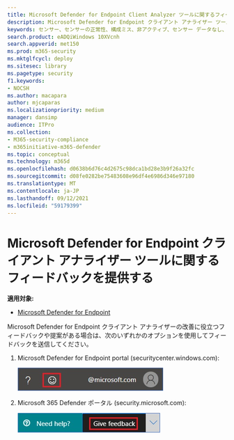 ```yaml
---
title: Microsoft Defender for Endpoint Client Analyzer ツールに関するフィードバックを提供する
description: Microsoft Defender for Endpoint クライアント アナライザー ツールに関するフィードバックを提供する
keywords: センサー、センサーの正常性、構成ミス、非アクティブ、センサー データなし、センサー データ、通信障害、通信障害
search.product: eADQiWindows 10XVcnh
search.appverid: met150
ms.prod: m365-security
ms.mktglfcycl: deploy
ms.sitesec: library
ms.pagetype: security
f1.keywords:
- NOCSH
ms.author: macapara
author: mjcaparas
ms.localizationpriority: medium
manager: dansimp
audience: ITPro
ms.collection:
- M365-security-compliance
- m365initiative-m365-defender
ms.topic: conceptual
ms.technology: m365d
ms.openlocfilehash: d0638b6d76c4d2675c98dca1bd28e3b9f26a32fc
ms.sourcegitcommit: d08fe0282be75483608e96df4e6986d346e97180
ms.translationtype: MT
ms.contentlocale: ja-JP
ms.lasthandoff: 09/12/2021
ms.locfileid: "59179399"
---
```

# <a name="provide-feedback-on-the-microsoft-defender-for-endpoint-client-analyzer-tool"></a>Microsoft Defender for Endpoint クライアント アナライザー ツールに関するフィードバックを提供する

**適用対象:**
- [Microsoft Defender for Endpoint](https://go.microsoft.com/fwlink/p/?linkid=2146631)

Microsoft Defender for Endpoint クライアント アナライザーの改善に役立つフィードバックや提案がある場合は、次のいずれかのオプションを使用してフィードバックを送信してください。

1. Microsoft Defender for Endpoint portal (securitycenter.windows.com):

    ![スマイリー フィードバック アイコンのイメージ。](images/3e2db5015cd4f47436b4765b2303f4f5.png)

2. Microsoft 365 Defender ポータル (security.microsoft.com):

    ![フィードバック ボタンの画像。](images/1d5b3c010b4b5c0e9d5eb43f71fa95e3.png)
